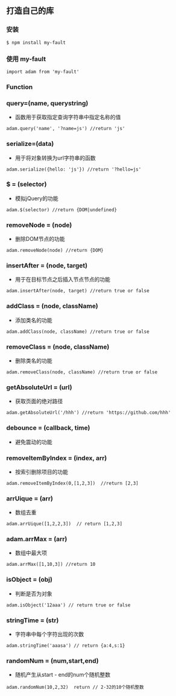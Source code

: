 ## 打造自己的库

### 安装
```
$ npm install my-fault
```
### 使用 my-fault
```
import adam from 'my-fault'
```
### Function
### query=(name, querystring)
* 函数用于获取指定查询字符串中指定名称的值
```
adam.query('name', '?name=js') //return 'js'
```

### serialize=(data)
* 用于将对象转换为url字符串的函数
```
adam.serialize({hello: 'js'}) //return '?hello=js'
```
### $ = (selector)
* 模拟jQuery的功能
```
adam.$(selector) //return {DOM|undefined}
```
### removeNode = (node)
* 删除DOM节点的功能
```
adam.removeNode(node) //return {DOM}
```
### insertAfter = (node, target)
* 用于在目标节点之后插入节点节点的功能
```
adam.insertAfter(node, target) //return true or false
```
### addClass = (node, className)
* 添加类名的功能
```
adam.addClass(node, className) //return true or false
```
### removeClass = (node, className)
* 删除类名的功能
```
adam.removeClass(node, className) //return true or false
```
### getAbsoluteUrl = (url)
* 获取页面的绝对路径
```
adam.getAbsoluteUrl('/hhh') //return 'https://github.com/hhh'
```
### debounce = (callback, time)
* 避免震动的功能

### removeItemByIndex = (index, arr)
* 按索引删除项目的功能
```
adam.removeItemByIndex(0,[1,2,3])  //return [2,3]
```
### arrUique = (arr)
* 数组去重
```
adam.arrUique([1,2,2,3])  // return [1,2,3]
```
### adam.arrMax = (arr)
* 数组中最大项
```
adam.arrMax([1,10,3]) //return 10
```
### isObject = (obj)
* 判断是否为对象
```
adam.isObject('12aaa') // return true or false
```
### stringTime = (str)
* 字符串中每个字符出现的次数
```
adam.stringTime('aaasa') // return {a:4,s:1}
```
### randomNum = (num,start,end)
* 随机产生从start - end的num个随机整数
```
adam.randomNum(10,2,32)  return // 2-32的10个随机整数
```
